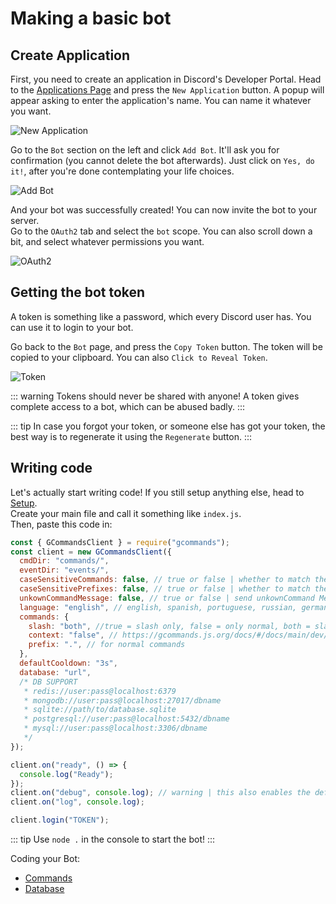 # Making a basic bot

## Create Application

First, you need to create an application in Discord's Developer Portal. Head to the [Applications Page](https://discord.com/developers/applications) and press the `New Application` button. A popup will appear asking to enter the application's name. You can name it whatever you want.

![New Application](/../../createapp.png)

Go to the `Bot` section on the left and click `Add Bot`. It'll ask you for confirmation (you cannot delete the bot afterwards). Just click on `Yes, do it!`, after you're done contemplating your life choices.

![Add Bot](/../../addbot.png)

And your bot was successfully created! You can now invite the bot to your server.  
Go to the `OAuth2` tab and select the `bot` scope. You can also scroll down a bit, and select whatever permissions you want.

![OAuth2](/../../oauth2.png)

## Getting the bot token

A token is something like a password, which every Discord user has. You can use it to login to your bot.

Go back to the `Bot` page, and press the `Copy Token` button. The token will be copied to your clipboard. You can also `Click to Reveal Token`.

![Token](/../../token.png)

::: warning
Tokens should never be shared with anyone! A token gives complete access to a bot, which can be abused badly.
:::

::: tip
In case you forgot your token, or someone else has got your token, the best way is to regenerate it using the `Regenerate` button.
:::

## Writing code

Let's actually start writing code! If you still setup anything else, head to [Setup](../setup.md).  
Create your main file and call it something like `index.js`.  
Then, paste this code in:

```js
const { GCommandsClient } = require("gcommands");
const client = new GCommandsClient({
  cmdDir: "commands/",
  eventDir: "events/",
  caseSensitiveCommands: false, // true or false | whether to match the commands' caps
  caseSensitivePrefixes: false, // true or false | whether to match the prefix in message commands
  unkownCommandMessage: false, // true or false | send unkownCommand Message
  language: "english", // english, spanish, portuguese, russian, german, czech, slovak, turkish, polish, indonesian, italian
  commands: {
    slash: "both", //true = slash only, false = only normal, both = slash and normal
    context: "false", // https://gcommands.js.org/docs/#/docs/main/dev/typedef/GCommandsOptionsCommandsContext
    prefix: ".", // for normal commands
  },
  defaultCooldown: "3s",
  database: "url",
  /* DB SUPPORT
   * redis://user:pass@localhost:6379
   * mongodb://user:pass@localhost:27017/dbname
   * sqlite://path/to/database.sqlite
   * postgresql://user:pass@localhost:5432/dbname
   * mysql://user:pass@localhost:3306/dbname
   */
});

client.on("ready", () => {
  console.log("Ready");
});
client.on("debug", console.log); // warning | this also enables the default discord.js debug logging
client.on("log", console.log);

client.login("TOKEN");
```

::: tip
Use `node .` in the console to start the bot!
:::

Coding your Bot:

- [Commands](../arguments/usingargsincmd.md)
- [Database](../beginner/database.md)
